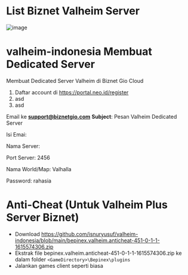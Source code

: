 # List Biznet Valheim Server
![image](https://user-images.githubusercontent.com/5492467/111425151-4e2c5500-8725-11eb-9fe2-575d644017da.png)



# valheim-indonesia Membuat Dedicated Server
Membuat Dedicated Server Valheim di Biznet Gio Cloud

1. Daftar account di https://portal.neo.id/register
2. asd
3. asd



Email ke **support@biznetgio.com**
**Subject**: Pesan Valheim Dedicated Server

Isi Emai: 

Nama Server:

Port Server: 2456

Nama World/Map: Valhalla

Password: rahasia


# Anti-Cheat (Untuk Valheim Plus Server Biznet)
- Download https://github.com/isnuryusuf/valheim-indonesia/blob/main/bepinex.valheim.anticheat-451-0-1-1-1615574306.zip
- Ekstrak file bepinex.valheim.anticheat-451-0-1-1-1615574306.zip ke dalam folder `<GameDirectory>\Bepinex\plugins`
- Jalankan games client seperti biasa

